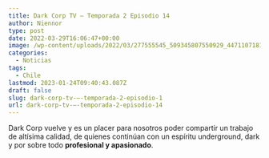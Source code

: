 ```yaml
---
title: Dark Corp TV – Temporada 2 Episodio 14
author: Niennor
type: post
date: 2022-03-29T16:06:47+00:00
image: /wp-content/uploads/2022/03/277555545_509345807550929_4471107181600591093_n.webp
categories:
  - Noticias
tags:
  - Chile
lastmod: 2023-01-24T09:40:43.087Z
draft: false
slug: dark-corp-tv-–-temporada-2-episodio-1
url: dark-corp-tv-–-temporada-2-episodio-14
---
```

 

Dark Corp vuelve y es un placer para nosotros poder compartir un trabajo de altísima calidad, de quienes continúan con un espíritu underground, dark y por sobre todo **profesional y apasionado**.
